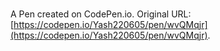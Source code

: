 # 

A Pen created on CodePen.io. Original URL: [https://codepen.io/Yash220605/pen/wvQMqjr](https://codepen.io/Yash220605/pen/wvQMqjr).

